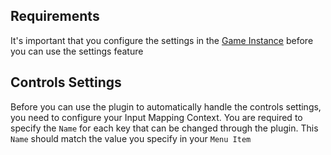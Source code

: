 ## Requirements
It's important that you configure the settings in the <a href="/gameinstance">Game Instance</a> before you can use the settings feature

## Controls Settings
Before you can use the plugin to automatically handle the controls settings, you need to configure your Input Mapping Context. You are required to specify the `Name` for each key that can be changed through the plugin. This `Name` should match the value you specify in your `Menu Item`